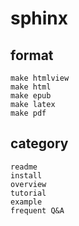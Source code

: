 # sphinx


## format

```
make htmlview
make html
make epub
make latex
make pdf
```


## category

```
readme
install
overview
tutorial
example
frequent Q&A



```
